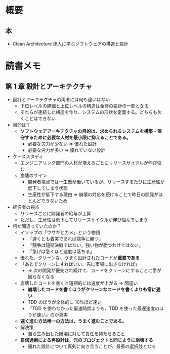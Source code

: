 # 概要

## 本

- Clean Architecture 達人に学ぶソフトウェアの構造と設計

# 読書メモ

## 第 1 章 設計とアーキテクチャ

- 設計とアーキテクチャの両者には何も違いはない
  - 下位レベルの詳細と上位レベルの構造は全体の設計の一部となる
  - それらが連続した構造を作り、システムの形状を定義する。どちらも欠くことはできない
- 目的は？
  - **ソフトウェアアーキテクチャの目的は、求められるシステムを構築・保守するために必要な人材を最小限に抑えることである。**
    - 必要な労力が少ない => 優れた設計
    - 必要な労力が多い => 優れていない設計
- ケーススタディ
  - エンジニアリング部門の人材が増えるごとにリリースサイクルが伸び悩む
  - 崩壊のサイン
    - 開発者視点では一生懸命働いているが、リリースするたびに生産性が低下してしまう状態
    - 生産性が低下する理由 => 崩壊の対応を続けることで昨日の開発がほとんどできないため
- 経営者の視点
  - リリースごとに開発者の給与が上昇
  - ただし、生産性は低下してリリースサイクルが伸び悩んでしまう
- 何が間違っていたのか？
  - イソップの「ウサギとカメ」という物語
    - 「遅くとも着実であれば競争に勝つ」
    - 「競争は短期決戦ではない。強い物が勝つわけではない」
    - 「急げば急ぐほど速度は落ちる」
  - 優れた、クリーンな、うまく設計されたコードが**重要である**
  - 「あとでクリーンにすればいい。先に市場に出さなければ」
    - => 次の開発が優先され続けて、コードをクリーンにすることに手が回らなくなる
  - 崩壊したコードを書くと短期的には速度が上がる => 間違い
    - **崩壊したコードを書くほうがクリーンなコードを書くよりも常に遅い**
    - TDD のほうが全体的に 10%ほど速い
    - 「TDD を使わなかった最速時間よりも、TDD を使った最遅速度のほうが速い」のが真実
  - **速く進む方法唯一の方法は、うまく進むことである。**
  - 解決策
    - 自ら生み出した崩壊に対して責任を持たせること
  - **自信過剰による再設計は、元のプロジェクトと同じように崩壊する**
    - 優れた設計について真剣に向き合うことが、最善の選択肢となる
